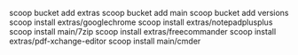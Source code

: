 scoop bucket add extras
scoop bucket add main
scoop bucket add versions
scoop install extras/googlechrome
scoop install extras/notepadplusplus
scoop install main/7zip
scoop install extras/freecommander
scoop install extras/pdf-xchange-editor
scoop install main/cmder